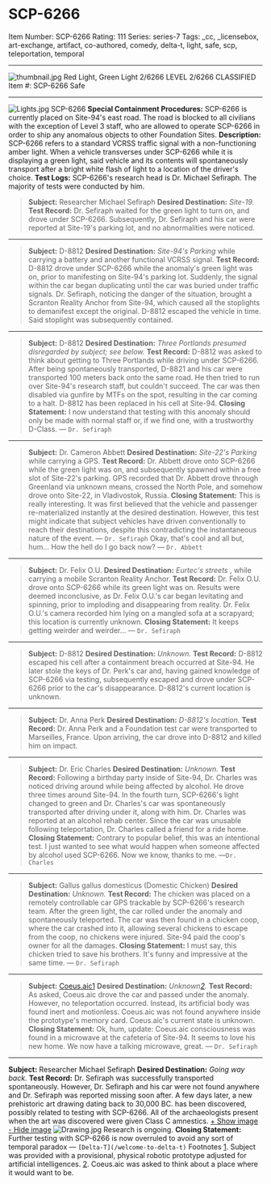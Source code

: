 # SCP-6266
Item Number: SCP-6266
Rating: 111
Series: series-7
Tags: _cc, _licensebox, art-exchange, artifact, co-authored, comedy, delta-t, light, safe, scp, teleportation, temporal

---

![thumbnail.jpg](https://scp-wiki.wdfiles.com/local--files/scp-6266/thumbnail.jpg)
Red Light, Green Light
2/6266 LEVEL 2/6266
CLASSIFIED
Item #: SCP-6266
Safe
* * *
![Lights.jpg](https://scp-wiki.wdfiles.com/local--files/scp-6266/Lights.jpg)
SCP-6266
**Special Containment Procedures:** SCP-6266 is currently placed on Site-94's east road. The road is blocked to all civilians with the exception of Level 3 staff, who are allowed to operate SCP-6266 in order to ship any anomalous objects to other Foundation Sites.
**Description:** SCP-6266 refers to a standard VCRSS traffic signal with a non-functioning amber light. When a vehicle transverses under SCP-6266 while it is displaying a green light, said vehicle and its contents will spontaneously transport after a bright white flash of light to a location of the driver's choice.
**Test Logs:** SCP-6266's research head is Dr. Michael Sefiraph. The majority of tests were conducted by him.
> **Subject:** Researcher Michael Sefiraph
> **Desired Destination:** _Site-19._
> **Test Record:** Dr. Sefiraph waited for the green light to turn on, and drove under SCP-6266. Subsequently, Dr. Sefiraph and his car were reported at Site-19's parking lot, and no abnormalities were noticed.
* * *
> **Subject:** D-8812
> **Desired Destination:** _Site-94's Parking_ while carrying a battery and another functional VCRSS signal.
> **Test Record:** D-8812 drove under SCP-6266 while the anomaly's green light was on, prior to manifesting on Site-94's parking lot. Suddenly, the signal within the car began duplicating until the car was buried under traffic signals. Dr. Sefiraph, noticing the danger of the situation, brought a Scranton Reality Anchor from Site-94, which caused all the stoplights to demanifest except the original. D-8812 escaped the vehicle in time. Said stoplight was subsequently contained.
* * *
> **Subject:** D-8812
> **Desired Destination:** _Three Portlands presumed disregarded by subject; see below._
> **Test Record:** D-8812 was asked to think about getting to Three Portlands while driving under SCP-6266. After being spontaneously transported, D-8821 and his car were transported 100 meters back onto the same road. He then tried to run over Site-94's research staff, but couldn't succeed. The car was then disabled via gunfire by MTFs on the spot, resulting in the car coming to a halt. D-8812 has been replaced in his cell at Site-94.
> **Closing Statement:** I now understand that testing with this anomaly should only be made with normal staff or, if we find one, with a trustworthy D-Class. — `Dr. Sefiraph`
* * *
> **Subject:** Dr. Cameron Abbett
> **Desired Destination:** _Site-22's Parking_ while carrying a GPS.
> **Test Record:** Dr. Abbett drove onto SCP-6266 while the green light was on, and subsequently spawned within a free slot of Site-22's parking. GPS recorded that Dr. Abbett drove through Greenland via unknown means, crossed the North Pole, and somehow drove onto Site-22, in Vladivostok, Russia.
> **Closing Statement:** This is really interesting. It was first believed that the vehicle and passenger re-materialized instantly at the desired destination. However, this test might indicate that subject vehicles have driven conventionally to reach their destinations, despite this contradicting the instantaneous nature of the event. — `Dr. Sefiraph`
> Okay, that's cool and all but, hum… How the hell do I go back now? — `Dr. Abbett`
* * *
> **Subject:** Dr. Felix O.U.
> **Desired Destination:** _Eurtec's streets_ , while carrying a mobile Scranton Reality Anchor.
> **Test Record:** Dr. Felix O.U. drove onto SCP-6266 while its green light was on. Results were deemed inconclusive, as Dr. Felix O.U.'s car began levitating and spinning, prior to imploding and disappearing from reality. Dr. Felix O.U.'s camera recorded him lying on a mangled sofa at a scrapyard; this location is currently unknown.
> **Closing Statement:** It keeps getting weirder and weirder… — `Dr. Sefiraph`
* * *
> **Subject:** D-8812
> **Desired Destination:** _Unknown._
> **Test Record:** D-8812 escaped his cell after a containment breach occurred at Site-94. He later stole the keys of Dr. Perk's car and, having gained knowledge of SCP-6266 via testing, subsequently escaped and drove under SCP-6266 prior to the car's disappearance. D-8812's current location is unknown.
* * *
> **Subject:** Dr. Anna Perk
> **Desired Destination:** _D-8812's location._
> **Test Record:** Dr. Anna Perk and a Foundation test car were transported to Marseilles, France. Upon arriving, the car drove into D-8812 and killed him on impact.
* * *
> **Subject:** Dr. Eric Charles
> **Desired Destination:** _Unknown._
> **Test Record:** Following a birthday party inside of Site-94, Dr. Charles was noticed driving around while being affected by alcohol. He drove three times around Site-94. In the fourth turn, SCP-6266's light changed to green and Dr. Charles's car was spontaneously transported after driving under it, along with him. Dr. Charles was reported at an alcohol rehab center. Since the car was unusable following teleportation, Dr. Charles called a friend for a ride home.
> **Closing Statement:** Contrary to popular belief, this was an intentional test. I just wanted to see what would happen when someone affected by alcohol used SCP-6266. Now we know, thanks to me. —`Dr. Charles`
* * *
> **Subject:** Gallus gallus domesticus (Domestic Chicken)
> **Desired Destination:** _Unknown._
> **Test Record:** The chicken was placed on a remotely controllable car GPS trackable by SCP-6266's research team. After the green light, the car rolled under the anomaly and spontaneously teleported. The car was then found in a chicken coop, where the car crashed into it, allowing several chickens to escape from the coop, no chickens were injured. Site-94 paid the coop's owner for all the damages.
> **Closing Statement:** I must say, this chicken tried to save his brothers. It's funny and impressive at the same time. — `Dr. Sefiraph`
* * *
> **Subject:** [Coeus.aic](https://scp-wiki.wikidot.com/aiad-homescreen)[1](javascript:;)
> **Desired Destination:** _Unknown[2](javascript:;)._
> **Test Record:** As asked, Coeus.aic drove the car and passed under the anomaly. However, no teleportation occurred. Instead, its artificial body was found inert and motionless. Coeus.aic was not found anywhere inside the prototype's memory card. Coeus.aic's current state is unknown.
> **Closing Statement:** Ok, hum, update: Coeus.aic consciousness was found in a microwave at the cafeteria of Site-94. It seems to love his new home. We now have a talking microwave, great. — `Dr. Sefiraph`
* * *
**Subject:** Researcher Michael Sefiraph
**Desired Destination:** _Going way back._
**Test Record:** Dr. Sefiraph was successfully transported spontaneously. However, Dr. Sefiraph and his car were not found anywhere and Dr. Sefiraph was reported missing soon after. A few days later, a new prehistoric art drawing dating back to 30,000 BC. has been discovered, possibly related to testing with SCP-6266. All of the archaeologists present when the art was discovered were given Class C amnestics.
[\+ Show image](javascript:;)
[\- Hide image](javascript:;)
![Drawing.jpg](https://scp-wiki.wdfiles.com/local--files/scp-6266/Drawing.jpg)
Research is ongoing.
**Closing Statement:** Further testing with SCP-6266 is now overruled to avoid any sort of temporal paradox — `[Delta-T](/welcome-to-delta-t)`
Footnotes
[1](javascript:;). Subject was provided with a provisional, physical robotic prototype adjusted for artificial intelligences.
[2](javascript:;). Coeus.aic was asked to think about a place where it would want to be.